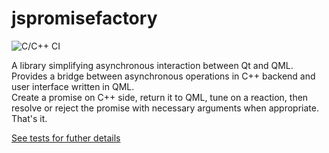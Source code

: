 # jspromisefactory 
![C/C++ CI](https://github.com/eeiaao/jspromisefactory/workflows/C/C++%20CI/badge.svg?branch=master)

A library simplifying asynchronous interaction between Qt and QML.  
Provides a bridge between asynchronous operations in C++ backend and user interface written in QML.  
Create a promise on C++ side, return it to QML, tune on a reaction, then resolve or reject the promise with necessary arguments when appropriate. That's it.

[See tests for futher details](tests)
